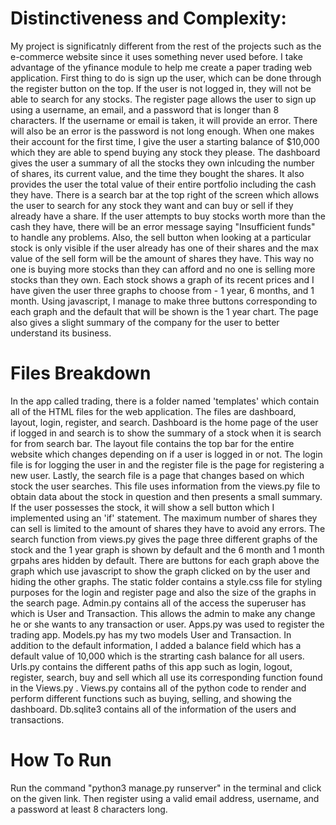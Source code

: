 # Distinctiveness and Complexity:

My project is significatnly different from the rest of the projects such as the e-commerce website since it uses something never used before. I take advantage of 
the yfinance module to help me create a paper trading web application. First thing to do is sign up the user, which can be done through the register button on the top. If the user is not logged in, they will not be able to search for any stocks. The register page allows the user to sign up using a username, an email, and a password that is longer than 8 characters. If the username or email is taken, it will provide an error. There will also be an error is the password is not long enough. When one makes their account for the first time, I give the user a starting balance of $10,000 which they are able to spend buying any stock they please. The dashboard gives the user a summary of all the stocks they own inlcuding the number of shares, its current value, and the time they bought the shares. It also provides the user the total value of their entire portfolio including the cash they have. There is a search
bar at the top right of the screen which allows the user to search for any stock they want and can buy or sell if they already have a
share. If the user attempts to buy stocks worth more than the cash they have, there will be an error message saying "Insufficient funds"
to handle any problems. Also, the sell button when looking at a particular stock is only visible if the user already has one of their shares and the max value of the sell form will be the amount of shares they have. This way no one is buying more stocks than they can afford and no one is selling more stocks than they own. Each stock shows a graph of its recent prices and I have given the user three graphs to choose from - 1 year, 6 months, and 1 month. Using javascript, I manage to make three buttons corresponding to each graph
and the default that will be shown is the 1 year chart. The page also gives a slight summary of the company for the user to better understand its business.

# Files Breakdown

In the app called trading, there is a folder named 'templates' which contain all of the HTML files for the web application. The files are dashboard, layout, login, register, and search. Dashboard is the home page of the user if logged in and search is to show the summary of a
stock when it is search for from search bar. The layout file contains the top bar for the entire website which changes depending on if a user is logged in or not. The login file is for logging the user in and the register file is the page for registering a new user. Lastly, the search file is a page that changes based on which stock the user searches. This file uses information from the views.py file to obtain data about the stock in question and then presents a small summary. If the user possesses the stock, it will show a sell button which I implemented using an 'if' statement. The maximum number of shares they can sell is limited to the amount of shares they have to avoid any errors. The search function from views.py gives the page three different graphs of the stock and the 1 year graph is shown by default and the 6 month and 1 month grpahs ares hidden by default. There are buttons for each graph above the graph which use javascript to show the graph clicked on by the user and hiding the other graphs. The static folder contains a style.css file for styling purposes for the login and register page and also the size of the graphs in the search page. Admin.py contains all of the access the superuser has which is User and Transaction. This allows the admin to make any change he or she wants to any transaction or user. Apps.py was used to register the trading app. Models.py has my two models User and Transaction. In addition to the default information, I added a balance field which has a default value of 10,000 which is the strarting cash balance for all users. Urls.py contains the different paths of this app such as login, logout, register, search, buy and sell which all use its corresponding function found in the Views.py . Views.py contains all of the python code to render and perform different functions such as buying, selling, and showing the dashboard. Db.sqlite3 contains all of the information of the users and transactions.

# How To Run
Run the command "python3 manage.py runserver" in the terminal and click on the given link.
Then register using a valid email address, username, and a password at least 8 characters long.
